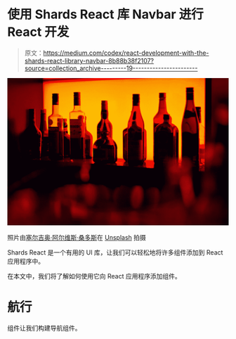 # 使用 Shards React 库 Navbar 进行 React 开发

> 原文：<https://medium.com/codex/react-development-with-the-shards-react-library-navbar-8b88b38f2107?source=collection_archive---------19----------------------->

![](img/b810d6b3ef00f2f0ebc9bbc9df36a460.png)

照片由[塞尔吉奥·阿尔维斯·桑多斯](https://unsplash.com/@sergio_as?utm_source=medium&utm_medium=referral)在 [Unsplash](https://unsplash.com?utm_source=medium&utm_medium=referral) 拍摄

Shards React 是一个有用的 UI 库，让我们可以轻松地将许多组件添加到 React 应用程序中。

在本文中，我们将了解如何使用它向 React 应用程序添加组件。

# 航行

组件让我们构建导航组件。